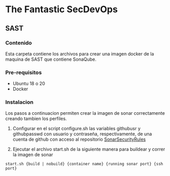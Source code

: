 # The Fantastic SecDevOps
## SAST

### Contenido
Esta carpeta contiene los archivos para crear una imagen docker de la maquina de SAST que contiene SonaQube.

### Pre-requisitos
- Ubuntu 18 o 20
- Docker

### Instalacion
Los pasos a continuacion permiten crear la imagen de sonar correctamente creando tambien los perfiles.

1) Configurar en el script configure.sh las variables githubusr y githubpasswd con usuario y contraseña, respectivamente, de una cuenta de github con acceso al repositorio [SonarSecurityRules](https://github.com/badBounty/SonarSecurityRules)

2) Ejecutar el archivo start.sh de la siguiente manera para buildear y correr la imagen de sonar

```
start.sh {build | nobuild} {container name} {running sonar port} {ssh port}
```

